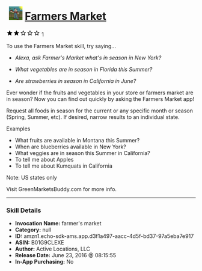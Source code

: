 # &nbsp;<img src="skill_icon" alt="Farmers Market icon" width="36"> [Farmers Market](http://alexa.amazon.com/#skills/amzn1.echo-sdk-ams.app.d3f1a497-aacc-4d5f-bd37-97a5eba7e917)
![2 stars](../../images/ic_star_black_18dp_1x.png)![2 stars](../../images/ic_star_black_18dp_1x.png)![2 stars](../../images/ic_star_border_black_18dp_1x.png)![2 stars](../../images/ic_star_border_black_18dp_1x.png)![2 stars](../../images/ic_star_border_black_18dp_1x.png) 1

To use the Farmers Market skill, try saying...

* *Alexa, ask Farmer's Market what's in season in New York?*

* *What vegetables are in season in Florida this Summer?*

* *Are strawberries in season in California in June?*

Ever wonder if the fruits and vegetables in your store or farmers market are in
season? Now you can find out quickly by asking the Farmers Market app!

Request all foods in season for the current or any specific month or season
(Spring, Summer, etc). If desired, narrow results to an individual state.

Examples

- What fruits are available in Montana this Summer?
- When are blueberries available in New York?
- What veggies are in season this Summer in California?
- To tell me about Apples
- To tell me about Kumquats in California

Note: US states only

Visit GreenMarketsBuddy.com for more info.

***

### Skill Details

* **Invocation Name:** farmer's market
* **Category:** null
* **ID:** amzn1.echo-sdk-ams.app.d3f1a497-aacc-4d5f-bd37-97a5eba7e917
* **ASIN:** B01G9CLEXE
* **Author:** Active Locations, LLC
* **Release Date:** June 23, 2016 @ 08:15:55
* **In-App Purchasing:** No

